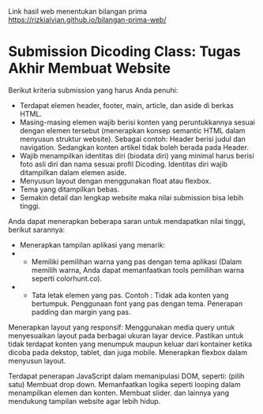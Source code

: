 Link hasil web menentukan bilangan prima https://rizkialvian.github.io/bilangan-prima-web/

# Submission Dicoding Class: Tugas Akhir Membuat Website

Berikut kriteria submission yang harus Anda penuhi:
* Terdapat elemen header, footer, main, article, dan aside di berkas HTML.
* Masing-masing elemen wajib berisi konten yang peruntukkannya sesuai dengan elemen tersebut (menerapkan konsep semantic HTML dalam menyusun struktur website).
  Sebagai contoh: Header berisi judul dan navigation. Sedangkan konten artikel tidak boleh berada pada Header.
* Wajib menampilkan identitas diri (biodata diri) yang minimal harus berisi foto asli diri dan nama sesuai profil Dicoding. 
  Identitas diri wajib ditampilkan dalam elemen aside.
* Menyusun layout dengan menggunakan float atau flexbox.
* Tema yang ditampilkan bebas.
* Semakin detail dan lengkap website maka nilai submission bisa lebih tinggi.

Anda dapat menerapkan beberapa saran untuk mendapatkan nilai tinggi, berikut sarannya:
* Menerapkan tampilan aplikasi yang menarik:
* * Memiliki pemilihan warna yang pas dengan tema aplikasi (Dalam memilih warna, Anda dapat memanfaatkan tools pemilihan warna seperti colorhunt.co).
* * Tata letak elemen yang pas.
Contoh : Tidak ada konten yang bertumpuk.
Penggunaan font yang pas dengan tema.
Penerapan padding dan margin yang pas.

Menerapkan layout yang responsif: 
Menggunakan media query untuk menyesuaikan layout pada berbagai ukuran layar device.
Pastikan untuk tidak terdapat konten yang menumpuk maupun keluar dari kontainer ketika dicoba pada dekstop, tablet, dan juga mobile.
Menerapkan flexbox dalam menyusun layout.

Terdapat penerapan JavaScript dalam memanipulasi DOM, seperti: (pilih satu)
Membuat drop down.
Memanfaatkan logika seperti looping dalam menampilkan elemen dan konten.
Membuat slider.
dan lainnya yang mendukung tampilan website agar lebih hidup.

